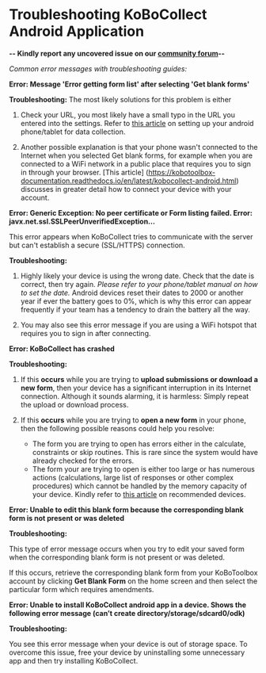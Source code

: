 # Troubleshooting KoBoCollect Android Application

**-- Kindly report any uncovered issue on our [community forum](https://community.kobotoolbox.org/)--**

_Common error messages with troubleshooting guides:_

**Error: Message 'Error getting form list' after selecting 'Get blank forms'**

**Troubleshooting:** The most likely solutions for this problem is either

1. Check your URL, you most likely have a small typo in the URL you entered into the settings. Refer to [this article](https://kobotoolbox-documentation.readthedocs.io/en/latest/kobocollect-android.html) on setting up your android phone/tablet for data collection.

2. Another possible explanation is that your phone wasn't connected to the Internet when you selected Get blank forms, for example when you are connected to a WiFi network in a public place that requires you to sign in through your browser. [This article] (https://kobotoolbox-documentation.readthedocs.io/en/latest/kobocollect-android.html) discusses in greater detail how to connect your device with your account.

**Error: Generic Exception: No peer certificate or Form listing failed. Error: javx.net.ssl.SSLPeerUnverifiedException...**

This error appears when KoBoCollect tries to communicate with the server but can't establish a secure (SSL/HTTPS) connection. 

**Troubleshooting:** 

1. Highly likely your device is using the wrong date. Check that the date is correct, then try again. _Please refer to your phone/tablet manual on how to set the date._ Android devices reset their dates to 2000 or another year if ever the battery goes to 0%, which is why this error can appear frequently if your team has a tendency to drain the battery all the way.

2. You may also see this error message if you are using a WiFi hotspot that requires you to sign in after connecting. 

**Error: KoBoCollect has crashed**

**Troubleshooting:** 

1. If this **occurs** while you are trying to **upload submissions or download a new form**, then your device has a significant interruption in its Internet connection. Although it sounds alarming, it is harmless: Simply repeat the upload or download process.

2. If this **occurs** while you are trying to **open a new form** in your phone, then the following possible reasons could help you resolve:

    * The form you are trying to open has errors either in the calculate, constraints or skip routines. This is rare since the system would have already checked for the errors.
    * The form your are trying to open is either too large or has numerous actions (calculations, large list of responses or other complex procedures) which cannot be handled by the memory capacity of your device. Kindly refer to [this article](https://kobotoolbox-documentation.readthedocs.io/en/latest/devices_for_data_collection.html) on recommended devices.

**Error: Unable to edit this blank form because the corresponding blank form is not present or was deleted**

**Troubleshooting:** 

This type of error message occurs when you try to edit your saved form when the corresponding blank form is not present or was deleted. 

If this occurs, retrieve the corresponding blank form from your KoBoToolbox account by clicking **Get Blank Form** on the home screen and then select the particular form which requires amendments.

**Error: Unable to install KoBoCollect android app in a device. Shows the following error message (can’t create directory/storage/sdcard0/odk)**

**Troubleshooting:**

You see this error message when your device is out of storage space. To overcome this issue, free your device by uninstalling some unnecessary app and then try installing KoBoCollect. 
